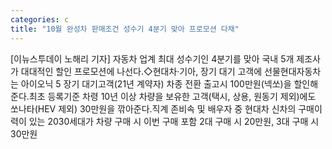 ```yaml
---
categories: c
title: "10월 완성차 판매조건 성수기 4분기 맞아 프로모션 다채"
---
```

[이뉴스투데이 노해리 기자] 자동차 업계 최대 성수기인 4분기를 맞아 국내 5개 제조사가 대대적인 할인 프로모션에 나선다.◇현대차·기아, 장기 대기 고객에 선물현대자동차는 아이오닉 5 장기 대기고객(21년 계약자) 차종 전환 출고시 100만원(넥쏘)을 할인해준다.최초 등록기준 차령 10년 이상 차량을 보유한 고객(택시, 상용, 원동기 제외)에도 쏘나타(HEV 제외) 30만원을 깎아준다.직계 존비속 및 배우자 중 현대차 신차의 구매이력이 있는 2030세대가 차량 구매 시 이번 구매 포함 2대 구매 시 20만원, 3대 구매 시 30만원